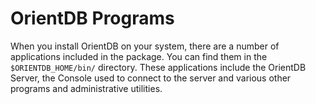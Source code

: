 # OrientDB Programs

When you install OrientDB on your system, there are a number of applications included in the package.  You can find them in the `$ORIENTDB_HOME/bin/` directory.  These applications include the OrientDB Server, the Console used to connect to the server and various other programs and administrative utilities.



